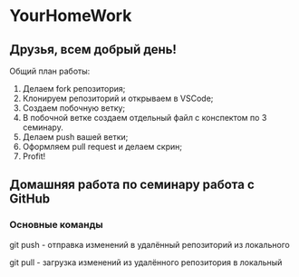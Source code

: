 # YourHomeWork

## Друзья, всем добрый день! 
Общий план работы:
1. Делаем fork репозитория;
2. Клонируем репозиторий и открываем в VSCode;
3. Создаем побочную ветку;
4. В побочной ветке создаем отдельный файл с конспектом по 3 семинару.
5. Делаем push вашей ветки;
6. Оформляем pull request и делаем скрин;
7. Profit!


## Домашняя работа по семинару работа с GitHub

### Основные команды

git push - отправка изменений в удалённый репозиторий из локального

git pull - загрузка изменений из удалённого репозитория в локальный
